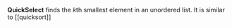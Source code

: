 **QuickSelect** finds the $k$th smallest element in an unordered list. It is similar to [[quicksort]]

